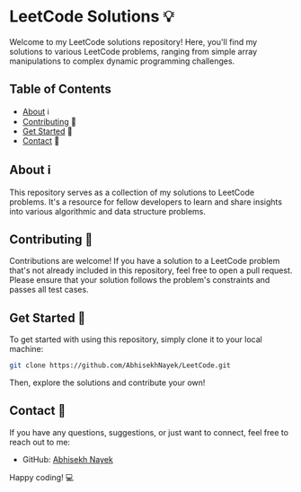 <!-- Project Title -->
# LeetCode Solutions 💡

<!-- Project Description -->
Welcome to my LeetCode solutions repository! Here, you'll find my solutions to various LeetCode problems, ranging from simple array manipulations to complex dynamic programming challenges.

<!-- Table of Contents -->
## Table of Contents
- [About](#about) ℹ️
- [Contributing](#contributing) 🤝
- [Get Started](#get-started) 🚀
- [Contact](#contact) 📧

<!-- About Section -->
## About ℹ️
This repository serves as a collection of my solutions to LeetCode problems. It's a resource for fellow developers to learn and share insights into various algorithmic and data structure problems.

<!-- Contributing Section -->
## Contributing 🤝
Contributions are welcome! If you have a solution to a LeetCode problem that's not already included in this repository, feel free to open a pull request. Please ensure that your solution follows the problem's constraints and passes all test cases.

<!-- Get Started Section -->
## Get Started 🚀
To get started with using this repository, simply clone it to your local machine:
```bash
git clone https://github.com/AbhisekhNayek/LeetCode.git
```
Then, explore the solutions and contribute your own!

<!-- Contact Section -->
## Contact 📧
If you have any questions, suggestions, or just want to connect, feel free to reach out to me:

- GitHub: [Abhisekh Nayek](https://github.com/AbhisekhNayek)

Happy coding! 💻
